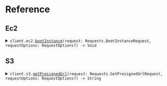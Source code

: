 # Reference
## Ec2
<details><summary><code>client.ec2.<a href="/Sources/Resources/Ec2/Ec2Client.swift">bootInstance</a>(request: Requests.BootInstanceRequest, requestOptions: RequestOptions?) -> Void</code></summary>
<dl>
<dd>

#### 🔌 Usage

<dl>
<dd>

<dl>
<dd>

```swift
import Foundation
import MultiUrlEnvironmentNoDefault

private func main() async throws {
    let client = MultiUrlEnvironmentNoDefaultClient(token: "<token>")

    _ = try await client.ec2.bootInstance(request: .init(size: "size"))
}

try await main()
```
</dd>
</dl>
</dd>
</dl>

#### ⚙️ Parameters

<dl>
<dd>

<dl>
<dd>

**request:** `Requests.BootInstanceRequest` 
    
</dd>
</dl>

<dl>
<dd>

**requestOptions:** `RequestOptions?` — Additional options for configuring the request, such as custom headers or timeout settings.
    
</dd>
</dl>
</dd>
</dl>


</dd>
</dl>
</details>

## S3
<details><summary><code>client.s3.<a href="/Sources/Resources/S3/S3Client.swift">getPresignedUrl</a>(request: Requests.GetPresignedUrlRequest, requestOptions: RequestOptions?) -> String</code></summary>
<dl>
<dd>

#### 🔌 Usage

<dl>
<dd>

<dl>
<dd>

```swift
import Foundation
import MultiUrlEnvironmentNoDefault

private func main() async throws {
    let client = MultiUrlEnvironmentNoDefaultClient(token: "<token>")

    _ = try await client.s3.getPresignedUrl(request: .init(s3Key: "s3Key"))
}

try await main()
```
</dd>
</dl>
</dd>
</dl>

#### ⚙️ Parameters

<dl>
<dd>

<dl>
<dd>

**request:** `Requests.GetPresignedUrlRequest` 
    
</dd>
</dl>

<dl>
<dd>

**requestOptions:** `RequestOptions?` — Additional options for configuring the request, such as custom headers or timeout settings.
    
</dd>
</dl>
</dd>
</dl>


</dd>
</dl>
</details>
